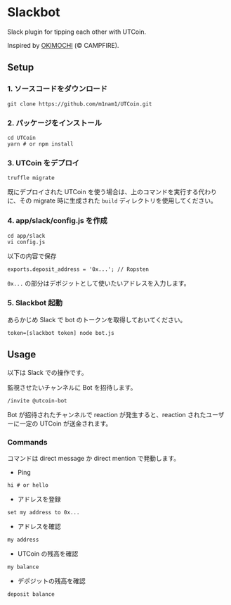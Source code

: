 # Slackbot
Slack plugin for tipping each other with UTCoin.

Inspired by [OKIMOCHI](https://github.com/campfire-inc/OKIMOCHI) (&copy; CAMPFIRE).

## Setup
### 1. ソースコードをダウンロード
```
git clone https://github.com/m1nam1/UTCoin.git
```

### 2. パッケージをインストール
```
cd UTCoin
yarn # or npm install
```

### 3. UTCoin をデプロイ
```
truffle migrate
```

既にデプロイされた UTCoin を使う場合は、上のコマンドを実行する代わりに、その migrate 時に生成された `build` ディレクトリを使用してください。

### 4. app/slack/config.js を作成
```
cd app/slack
vi config.js
```

以下の内容で保存
```
exports.deposit_address = '0x...'; // Ropsten
```

`0x...` の部分はデポジットとして使いたいアドレスを入力します。

### 5. Slackbot 起動

あらかじめ Slack で bot のトークンを取得しておいてください。
```
token=[slackbot token] node bot.js
```

## Usage
以下は Slack での操作です。

監視させたいチャンネルに Bot を招待します。
```
/invite @utcoin-bot
```

Bot が招待されたチャンネルで reaction が発生すると、reaction されたユーザーに一定の UTCoin が送金されます。

### Commands
コマンドは direct message か direct mention で発動します。

- Ping
```
hi # or hello
```

- アドレスを登録
```
set my address to 0x...
```

- アドレスを確認
```
my address
```

- UTCoin の残高を確認
```
my balance
```

- デポジットの残高を確認
```
deposit balance
```

